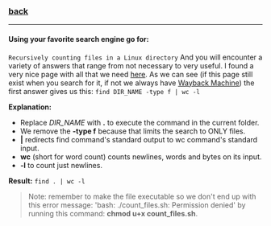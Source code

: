 ### [back](https://github.com/idevHive/42/tree/master/Piscines/C/Day01/files/ex03)

------------------------------------------
#### Using your favorite search engine go for:
`Recursively counting files in a Linux directory`
And you will encounter a variety of answers that range from not necessary to
very useful. I found a very nice page with all that we need
[here](https://stackoverflow.com/questions/9157138/recursively-counting-files-in-a-linux-directory).
As we can see (if this page still exist when you search for it, if not we always
have [Wayback Machine](http://archive.org/web/web.php)) the first answer gives
us this:
`find DIR_NAME -type f | wc -l`

**Explanation:**
* Replace *DIR_NAME* with __.__ to execute the command in the current folder.
* We remove the __-type f__ because that limits the search to ONLY files.
* __|__ redirects find command's standard output to wc command's standard input.
* __wc__ (short for word count) counts newlines, words and bytes on its input.
* __-l__ to count just newlines.

**Result:**
`find . | wc -l`

> Note: remember to make the file executable so we don't end up with this error
message: 'bash: ./count_files.sh: Permission denied' by running this command:
__chmod u+x count_files.sh__.
